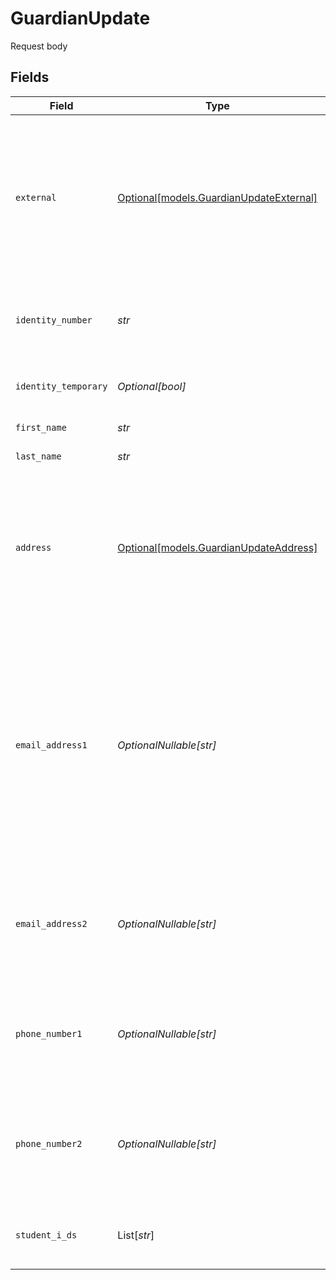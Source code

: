 # GuardianUpdate

Request body


## Fields

| Field                                                                                                                                                                                                                                           | Type                                                                                                                                                                                                                                            | Required                                                                                                                                                                                                                                        | Description                                                                                                                                                                                                                                     | Example                                                                                                                                                                                                                                         |
| ----------------------------------------------------------------------------------------------------------------------------------------------------------------------------------------------------------------------------------------------- | ----------------------------------------------------------------------------------------------------------------------------------------------------------------------------------------------------------------------------------------------- | ----------------------------------------------------------------------------------------------------------------------------------------------------------------------------------------------------------------------------------------------- | ----------------------------------------------------------------------------------------------------------------------------------------------------------------------------------------------------------------------------------------------- | ----------------------------------------------------------------------------------------------------------------------------------------------------------------------------------------------------------------------------------------------- |
| `external`                                                                                                                                                                                                                                      | [Optional[models.GuardianUpdateExternal]](../models/guardianupdateexternal.md)                                                                                                                                                                  | :heavy_minus_sign:                                                                                                                                                                                                                              | ExternalRequest is the External-object used on Update and Create operations, since it should only be allowed to set SourceID for the guardian, the Source-field is not included.                                                                | {<br/>"sourceID": "12345678"<br/>}                                                                                                                                                                                                              |
| `identity_number`                                                                                                                                                                                                                               | *str*                                                                                                                                                                                                                                           | :heavy_check_mark:                                                                                                                                                                                                                              | The identity number of the guardian, must be unique within the organization.                                                                                                                                                                    | 20191216-1234                                                                                                                                                                                                                                   |
| `identity_temporary`                                                                                                                                                                                                                            | *Optional[bool]*                                                                                                                                                                                                                                | :heavy_minus_sign:                                                                                                                                                                                                                              | If the identity number is temporary for the guardian                                                                                                                                                                                            | true                                                                                                                                                                                                                                            |
| `first_name`                                                                                                                                                                                                                                    | *str*                                                                                                                                                                                                                                           | :heavy_check_mark:                                                                                                                                                                                                                              | The first name of the guardian                                                                                                                                                                                                                  | Lise                                                                                                                                                                                                                                            |
| `last_name`                                                                                                                                                                                                                                     | *str*                                                                                                                                                                                                                                           | :heavy_check_mark:                                                                                                                                                                                                                              | The last name of the guardian                                                                                                                                                                                                                   | Meitner                                                                                                                                                                                                                                         |
| `address`                                                                                                                                                                                                                                       | [Optional[models.GuardianUpdateAddress]](../models/guardianupdateaddress.md)                                                                                                                                                                    | :heavy_minus_sign:                                                                                                                                                                                                                              | The address of the guardian                                                                                                                                                                                                                     | {<br/>"postalAddress": "Dalvägen 14",<br/>"postalCode": "169 56",<br/>"postalCity": "Solna",<br/>"countryCode": "SWE",<br/>"municipalityCode": "0184"<br/>}                                                                                     |
| `email_address1`                                                                                                                                                                                                                                | *OptionalNullable[str]*                                                                                                                                                                                                                         | :heavy_minus_sign:                                                                                                                                                                                                                              | The email address of the guardian, will be used for communication with the guardian from the system and must be unique within the organization.<br/>Can be used to login to the system if password-authentication is enabled for the organization.<br/> | lise@meitner.se                                                                                                                                                                                                                                 |
| `email_address2`                                                                                                                                                                                                                                | *OptionalNullable[str]*                                                                                                                                                                                                                         | :heavy_minus_sign:                                                                                                                                                                                                                              | The secondary email address of the guardian, will not be used within the system, but will be displayed for contact information.                                                                                                                 | lise@gmail.com                                                                                                                                                                                                                                  |
| `phone_number1`                                                                                                                                                                                                                                 | *OptionalNullable[str]*                                                                                                                                                                                                                         | :heavy_minus_sign:                                                                                                                                                                                                                              | The primary phone number of the guardian, will be used for communication with the guardian from the system.                                                                                                                                     | +46701234567                                                                                                                                                                                                                                    |
| `phone_number2`                                                                                                                                                                                                                                 | *OptionalNullable[str]*                                                                                                                                                                                                                         | :heavy_minus_sign:                                                                                                                                                                                                                              | The secondary phone number of the guardian, will not be used within the system, but will be displayed for contact information.                                                                                                                  | +46701234567                                                                                                                                                                                                                                    |
| `student_i_ds`                                                                                                                                                                                                                                  | List[*str*]                                                                                                                                                                                                                                     | :heavy_minus_sign:                                                                                                                                                                                                                              | The IDs of the students the guardian is responsible for.                                                                                                                                                                                        | [<br/>"123e4567-e89b-12d3-a456-426614174000"<br/>]                                                                                                                                                                                              |